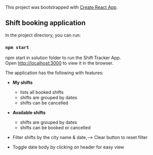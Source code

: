 This project was bootstrapped with [Create React App](https://github.com/facebook/create-react-app).

## Shift booking application

In the project directory, you can run:

### `npm start`

npm start in solution folder to run the Shift Tracker App.<br />
Open [http://localhost:3000](http://localhost:3000) to view it in the browser.<br />

The application has the following with features:

- **My shifts**
  - lists all booked shifts
  - shifts are grouped by dates
  - shifts can be cancelled
- **Available shifts**

  - shifts are grouped by dates
  - shifts can be booked or cancelled

- Filter shifts by the city name & date,--> Clear button to reset filter
- Toggle date body by clicking on header for easy view
